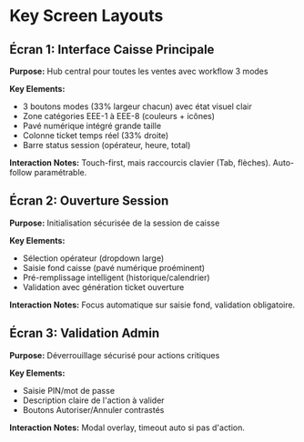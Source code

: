 # Key Screen Layouts

## Écran 1: Interface Caisse Principale

**Purpose:** Hub central pour toutes les ventes avec workflow 3 modes

**Key Elements:**
- 3 boutons modes (33% largeur chacun) avec état visuel clair
- Zone catégories EEE-1 à EEE-8 (couleurs + icônes)
- Pavé numérique intégré grande taille
- Colonne ticket temps réel (33% droite)
- Barre status session (opérateur, heure, total)

**Interaction Notes:** Touch-first, mais raccourcis clavier (Tab, flèches). Auto-follow paramétrable.

## Écran 2: Ouverture Session

**Purpose:** Initialisation sécurisée de la session de caisse

**Key Elements:**
- Sélection opérateur (dropdown large)
- Saisie fond caisse (pavé numérique proéminent)
- Pré-remplissage intelligent (historique/calendrier)
- Validation avec génération ticket ouverture

**Interaction Notes:** Focus automatique sur saisie fond, validation obligatoire.

## Écran 3: Validation Admin

**Purpose:** Déverrouillage sécurisé pour actions critiques

**Key Elements:**
- Saisie PIN/mot de passe
- Description claire de l'action à valider
- Boutons Autoriser/Annuler contrastés

**Interaction Notes:** Modal overlay, timeout auto si pas d'action.
